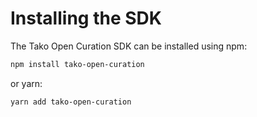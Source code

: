 # Installing the SDK

The Tako Open Curation SDK can be installed using npm:

```sh
npm install tako-open-curation
```

or yarn:

```sh
yarn add tako-open-curation
```

